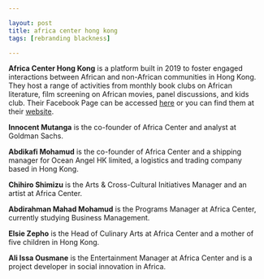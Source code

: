 ```yaml
---

layout: post
title: africa center hong kong
tags: [rebranding blackness]

---
```


**Africa Center Hong Kong** is a platform built in 2019 to foster engaged interactions between African and non-African communities in Hong Kong. They host a range of activities from monthly book clubs on African literature, film screening on African movies, panel discussions, and kids club. Their Facebook Page can be accessed [here]( https://www.facebook.com/africacenterhk/) or you can find them at their [website]( http://www.africacenterhk.com/). 

<!--more-->

**Innocent Mutanga** is the co-founder of Africa Center and analyst at Goldman Sachs. 

**Abdikafi Mohamud** is the co-founder of Africa Center and a shipping manager for Ocean Angel HK limited, a logistics and trading company based in Hong Kong.

**Chihiro Shimizu** is the Arts & Cross-Cultural Initiatives Manager and an artist at Africa Center.

**Abdirahman Mahad Mohamud** is the Programs Manager at Africa Center, currently studying Business Management.

**Elsie Zepho** is the Head of Culinary Arts at Africa Center and a mother of five children in Hong Kong. 

**Ali Issa Ousmane** is the Entertainment Manager at Africa Center and is a project developer in social innovation in Africa. 